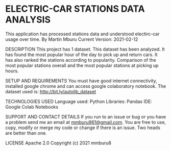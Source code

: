 # ELECTRIC-CAR STATIONS DATA ANALYSIS
This application has processed stations data and understood electirc-car usage over time.
By Martin Mburu
Current Version: 2021-02-12

DESCRIPTION
This project has 1 dataset. This dataset has been analyzed. It has found the most popular hour of the day to pick up and return cars. 
It has also ranked the stations according to popularity. Comparison of the most popular stations overall and the most popular stations at picking up hours.

SETUP AND REQUIREMENTS
You must have good internet connectivity, installed google chrome and can access google colaboratory notebook.
The dataset used is: http://bit.ly/autolib_dataset

TECHNOLOGIES USED
Language used: Python
Libraries: Pandas
IDE: Google Colab Notebooks

SUPPORT AND CONTACT DETAILS
If you run to an issue or bug or you have a problem send me an email at mmburu961@gmail.com.
You are free to use, copy, modify or merge my code or change if there is an issue. Two heads are better than one.
 
LICENSE
Apache 2.0
Copyright (c) 2021
mmburu8
